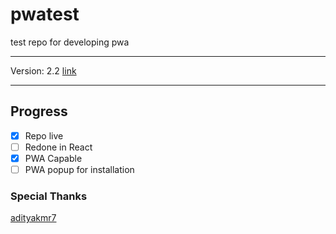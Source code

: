 # pwatest

test repo for developing pwa

---
Version: 2.2
[link](https://aia-dan.github.io/pwatest/)

---

## Progress

- [X] Repo live
- [ ] Redone in React
- [X] PWA Capable
- [ ] PWA popup for installation

### Special Thanks

[adityakmr7](https://github.com/adityakmr7)
